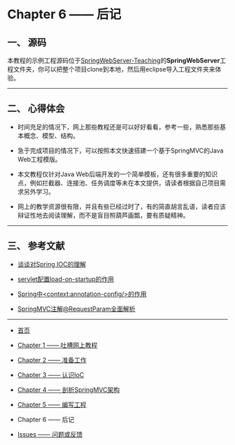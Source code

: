 # Chapter 6 —— 后记

## 一、 源码

本教程的示例工程源码位于[SpringWebServer-Teaching](https://github.com/universezy/SpringWebServer-Teaching)的**SpringWebServer**工程文件夹，你可以把整个项目clone到本地，然后用eclipse导入工程文件夹来体验。

---
## 二、 心得体会

- 时间充足的情况下，网上那些教程还是可以好好看看，参考一些，熟悉那些基本概念、模型、结构。

- 急于完成项目的情况下，可以按照本文快速搭建一个基于SpringMVC的Java Web工程模版。

- 本文教程仅针对Java Web后端开发的一个简单模板，还有很多重要的知识点，例如拦截器、连接池、任务调度等未在本文提供，请读者根据自己项目需求另外学习。

- 网上的教学资源很有限，并且有些已经过时了，有的简直胡言乱语，读者应该辩证性地去阅读理解，而不是盲目照葫芦画瓢，要有质疑精神。

---
## 三、 参考文献

- [谈谈对Spring IOC的理解](https://blog.csdn.net/qq_22654611/article/details/52606960)

- [servlet配置load-on-startup的作用](https://blog.csdn.net/xuke6677/article/details/44752207)

- [Spring中&lt;context:annotation-config/&gt;的作用](https://blog.csdn.net/chenlong220192/article/details/46723561)

- [SpringMVC注解@RequestParam全面解析](https://www.cnblogs.com/jpfss/p/7910026.html)

---

- [首页](https://universezy.github.io/universezy/dist/index.html#/blog/display?id=SpringTeaching1)

- [Chapter 1 —— 吐槽网上教程](https://universezy.github.io/universezy/dist/index.html#/blog/display?id=SpringTeaching2)

- [Chapter 2 —— 准备工作](https://universezy.github.io/universezy/dist/index.html#/blog/display?id=SpringTeaching3)

- [Chapter 3 —— 认识IoC](https://universezy.github.io/universezy/dist/index.html#/blog/display?id=SpringTeaching4)

- [Chapter 4 —— 剖析SpringMVC架构](https://universezy.github.io/universezy/dist/index.html#/blog/display?id=SpringTeaching5)

- [Chapter 5 —— 编写工程](https://universezy.github.io/universezy/dist/index.html#/blog/display?id=SpringTeaching6)

- Chapter 6 —— 后记

- [Issues —— 问题或反馈](https://github.com/universezy/SpringWebServer-Teaching/issues)